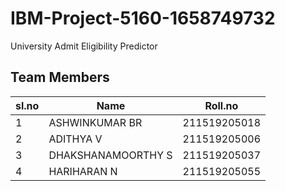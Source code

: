 # IBM-Project-5160-1658749732
University Admit Eligibility Predictor
<div class="container mt-3">
  <h2>Team Members</h2>
         
  <table class="table table-dark">
    <thead>
      <tr>
        <th>sl.no</th>
        <th>Name</th>
        <th>Roll.no</th>
      </tr>
    </thead>
    <tbody>
      <tr>
        <td>1</td>
        <td>ASHWINKUMAR BR</td>
        <td>211519205018</td>
      </tr>
      <tr>
        <td>2</td>
        <td>ADITHYA V</td>
        <td>211519205006</td>
      </tr>
      <tr>
        <td>3</td>
        <td>DHAKSHANAMOORTHY S</td>
        <td>211519205037</td>
      </tr>
       </tr>
      <tr>
        <td>4</td>
        <td>HARIHARAN N</td>
        <td>211519205055</td>
      </tr>
    </tbody>
  </table>
</div>

</div>
